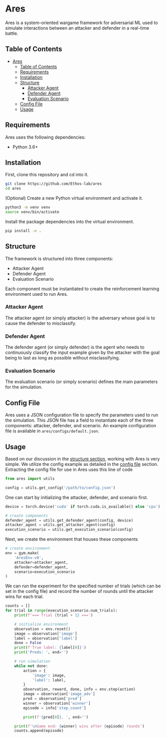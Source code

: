 # Ares

Ares is a system-oriented wargame framework for adversarial ML used to simulate interactions between an attacker and defender in a real-time battle.

## Table of Contents

- [Ares](#ares)
  - [Table of Contents](#table-of-contents)
  - [Requirements](#requirements)
  - [Installation](#installation)
  - [Structure](#structure)
    - [Attacker Agent](#attacker-agent)
    - [Defender Agent](#defender-agent)
    - [Evaluation Scenario](#evaluation-scenario)
  - [Config File](#config-file)
  - [Usage](#usage)

## Requirements

Ares uses the following dependencies:

- Python 3.6+

## Installation

First, clone this repository and cd into it.

```bash
git clone https://github.com/Ethos-lab/ares
cd ares
```

(Optional) Create a new Python virtual environment and activate it.

```bash
python3 -m venv venv
source venv/bin/activate
```

Install the package dependencies into the virtual environment.

```bash
pip install -e .
```

## Structure

The framework is structured into three components:

- Attacker Agent
- Defender Agent
- Evaluation Scenario

Each component must be instantiated to create the reinforcement learning environment used to run Ares.

### Attacker Agent

The attacker agent (or simply attacker) is the adversary whose goal is to cause the defender to misclassify.

### Defender Agent

The defender agent (or simply defender) is the agent who needs to continuously classify the input example given by the attacker with the goal being to last as long as possible without misclassifying.

### Evaluation Scenario

The evaluation scenario (or simply scenario) defines the main parameters for the simulation.

## Config File

Ares uses a JSON configuration file to specify the parameters used to run the simulation. This JSON file has a field to instantiate each of the three components: attacker, defender, and scenario. An example configuration file is available in `ares/configs/default.json`.

## Usage

Based on our discussion in the [structure section](#structure), working with Ares is very simple. We utilize the config example as detailed in the [config file](#config-file) section. Extracting the config file for use in Ares uses this line of code

```python
from ares import utils

config = utils.get_config('/path/to/config.json')
```

One can start by initializing the attacker, defender, and scenario first.

```python
device = torch.device('cuda' if torch.cuda.is_available() else 'cpu')

# create components
defender_agent = utils.get_defender_agent(config, device)
attacker_agent = utils.get_attacker_agent(config)
execution_scenario = utils.get_execution_scenario(config)
```

Next, we create the environment that houses these components

```python
# create environment
env = gym.make(
    'AresEnv-v0', 
    attacker=attacker_agent, 
    defender=defender_agent, 
    scenario=execution_scenario
)
```

We can run the experiment for the specified number of trials (which can be set in the config file) and record the number of rounds until the attacker wins for each trial.

```python
counts = []
for trial in range(execution_scenario.num_trials):
    print(f'=== Trial {trial + 1} ===')

    # initialize environment
    observation = env.reset()
    image = observation['image']
    label = observation['label']
    done = False
    print(f'True label: {label[0]}')
    print('Preds: ', end='')

    # run simulation
    while not done:
        action = {
            'image': image,
            'label': label,
        }
        observation, reward, done, info = env.step(action)
        image = observation['image_adv']
        pred = observation['pred']
        winner = observation['winner']
        episode = info['step_count']

        print(f'{pred[0]}, ', end='')

    print(f'\nGame end: {winner} wins after {episode} rounds')
    counts.append(episode)
```

